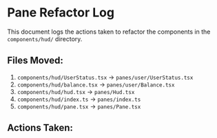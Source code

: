 # Pane Refactor Log

This document logs the actions taken to refactor the components in the `components/hud/` directory.

## Files Moved:

1. `components/hud/UserStatus.tsx` -> `panes/user/UserStatus.tsx`
2. `components/hud/balance.tsx` -> `panes/user/Balance.tsx`
3. `components/hud/hud.tsx` -> `panes/Hud.tsx`
4. `components/hud/index.ts` -> `panes/index.ts`
5. `components/hud/pane.tsx` -> `panes/Pane.tsx`

## Actions Taken:

